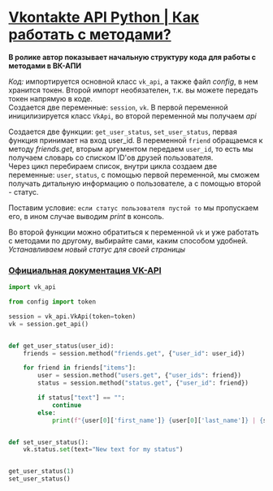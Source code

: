 # [Vkontakte API Python | Как работать с методами?](https://www.youtube.com/watch?v=gysqjgfLmBc)
__В ролике автор показывает начальную структуру кода для работы с методами в ВК-АПИ__

*Код:* импортируется основной класс `vk_api`, а также файл *config*, в нем хранится токен. Второй импорт необязателен, т.к. вы можете передать токен напрямую в коде. \
Создается две переменные: `session`, `vk`. В первой переменной иницилизируется класс `VkApi`, во второй переменной мы получаем *api*

Создается две функции: `get_user_status`, `set_user_status`, первая функция принимает на вход user_id. В переменной `friend` обращаемся к методу *friends.get*,
вторым аргументом передаем `user_id`, то есть мы получаем словарь со списком ID'ов друзей пользователя. \
Через цикл перебираем список, внутри цикла создаем две переменные: `user`, `status`, с помощью первой переменной, мы сможем получать дитальную информацию о пользователе,
а с помощью второй - статус.

Поставим условие: `если статус пользователя пустой то` мы пропускаем его, в ином случае выводим *print* в консоль.

Во второй функции можно обратиться к переменной `vk` и уже работать с методами по другому, выбирайте сами, каким способом удобней.
*Устанавливаем новый статус для своей страницы*

### [Официальная документация VK-API](https://vk.com/dev/methods)

```py
import vk_api

from config import token

session = vk_api.VkApi(token=token)
vk = session.get_api()


def get_user_status(user_id):
	friends = session.method("friends.get", {"user_id": user_id})

	for friend in friends["items"]:
		user = session.method("users.get", {"user_ids": friend})
		status = session.method("status.get", {"user_id": friend})

		if status["text"] == "":
			continue
		else:
			print(f"{user[0]['first_name']} {user[0]['last_name']} | {status['text']}")


def set_user_status():
	vk.status.set(text="New text for my status")


get_user_status(1)
set_user_status()
```
